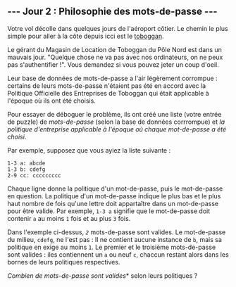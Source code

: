 ## --- Jour 2 : Philosophie des mots-de-passe ---

Votre vol décolle dans quelques jours de l'aéroport côtier. Le chemin le plus simple pour aller à la côte depuis icci est le [toboggan](https://fr.wikipedia.org/wiki/Toboggan_(tra%C3%AEneau)).

Le gérant du Magasin de Location de Toboggan du Pôle Nord est dans un mauvais jour. "Quelque chose ne va pas avec nos ordinateurs, on ne peux pas s'authentifier !". Vous demandez si vous pouvez jeter un coup d'oeil.

Leur base de données de mots-de-passe a l'air légèrement corrompue : certains de leurs mots-de-passe n'étaient pas été en accord avec la Politique Officielle des Entreprises de Toboggan qui était applicable à l'époque où ils ont été choisis.

Pour essayer de déboguer le problème, ils ont créé une liste (votre entrée de puzzle) de *mots-de-passe* (selon la base de données corrrompue) et *la politique d'entreprise applicable à l'époque où chaque mot-de-passe a été choisi*.

Par exemple, supposez que vous ayiez la liste suivante :

<pre><code>1-3 a: abcde
1-3 b: cdefg
2-9 cc: ccccccccc
</code></pre>

Chaque ligne donne la politique d'un mot-de-passe, puis le mot-de-passe en question. La politique d'un mot-de-passe indique le plus bas et le plus haut nombre de fois qu'une lettre doit appartaître dans un mot-de-passe pour être valide. Par exemple, ``1-3 a`` signifie que le mot-de-passe doit contenir ``a`` au moins ``1`` fois et au plus ``3`` fois.

Dans l'exemple ci-dessus, <code><em>2</code></em> mots-de-passe sont valides. Le mot-de-passe du milieu, ``cdefg``, ne l'est pas : Il ne contient aucune instance de ``b``, mais sa politique en exige au moins ``1``. Le premier et le troisième mots-de-passe sont valides : iles contiennent un ``a`` ou neuf ``c``, chaccun restant alors dans les bornes de leurs politiques respectives.

*Combien de mots-de-passe sont valides** selon leurs politiques ?